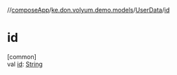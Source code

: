 //[composeApp](../../../index.md)/[ke.don.volyum.demo.models](../index.md)/[UserData](index.md)/[id](id.md)

# id

[common]\
val [id](id.md): [String](https://kotlinlang.org/api/core/kotlin-stdlib/kotlin/-string/index.html)